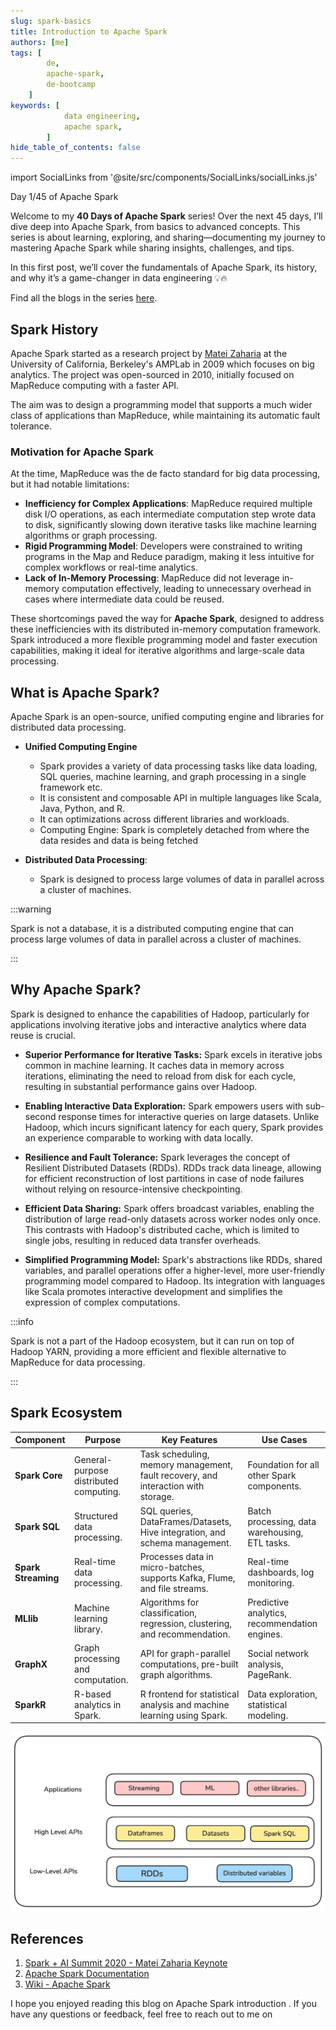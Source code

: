 ```yaml
---
slug: spark-basics
title: Introduction to Apache Spark
authors: [me]
tags: [
        de,
        apache-spark,
        de-bootcamp
    ]
keywords: [
            data engineering,
            apache spark,
        ]
hide_table_of_contents: false
---
```

import SocialLinks from '@site/src/components/SocialLinks/socialLinks.js'

Day 1/45 of Apache Spark

Welcome to my **40 Days of Apache Spark** series! Over the next 45 days, I’ll dive deep into Apache Spark, from basics to advanced concepts. This series is about learning, exploring, and sharing—documenting my journey to mastering Apache Spark while sharing insights, challenges, and tips.

In this first post, we’ll cover the fundamentals of Apache Spark, its history, and why it’s a game-changer in data engineering 💡🔥

Find all the blogs in the series [here](/blog/tags/apache-spark).
<!-- truncate -->

## Spark History
Apache Spark started as a research project by [Matei Zaharia](https://www.linkedin.com/in/mateizaharia/) at the University of California, Berkeley's AMPLab in 2009 which focuses on big analytics. The project was open-sourced in 2010, initially focused on MapReduce computing with a faster API.

The aim was to design a programming model that supports a much wider class of applications than MapReduce, while maintaining its automatic fault tolerance.

### Motivation for Apache Spark
At the time, MapReduce was the de facto standard for big data processing, but it had notable limitations:

- **Inefficiency for Complex Applications**: MapReduce required multiple disk I/O operations, as each intermediate computation step wrote data to disk, significantly slowing down iterative tasks like machine learning algorithms or graph processing.
- **Rigid Programming Model**: Developers were constrained to writing programs in the Map and Reduce paradigm, making it less intuitive for complex workflows or real-time analytics.
- **Lack of In-Memory Processing**: MapReduce did not leverage in-memory computation effectively, leading to unnecessary overhead in cases where intermediate data could be reused.

These shortcomings paved the way for **Apache Spark**, designed to address these inefficiencies with its distributed in-memory computation framework. Spark introduced a more flexible programming model and faster execution capabilities, making it ideal for iterative algorithms and large-scale data processing.

## What is Apache Spark?

Apache Spark is an <Highlight color="#3e6980">open-source, unified computing engine and libraries for distributed data processing</Highlight>.

- **Unified Computing Engine**
    - Spark provides a variety of data processing tasks like data loading, SQL queries, machine learning, and graph processing in a single framework etc.
    - It is consistent and composable API in multiple languages like Scala, Java, Python, and R.
    - It can optimizations across different libraries and workloads.
    - Computing Engine: Spark is completely detached from where the data resides and data is being fetched

- **Distributed Data Processing**: 
    - Spark is designed to process large volumes of data in parallel across a cluster of machines.

:::warning

Spark is not a database, it is a distributed computing engine that can process large volumes of data in parallel across a cluster of machines.

:::

## Why Apache Spark?

Spark is designed to enhance the capabilities of Hadoop, particularly for applications involving <Highlight color="#3e6980">iterative jobs and interactive analytics </Highlight> where data reuse is crucial. 

* **Superior Performance for Iterative Tasks:** Spark excels in iterative jobs common in machine learning. It <Highlight color="#3e6980">caches data in memory across iterations</Highlight>, eliminating the need to reload from disk for each cycle, resulting in substantial performance gains over Hadoop.

* **Enabling Interactive Data Exploration:** Spark empowers users with <Highlight color="#3e6980">sub-second response times for interactive queries on large datasets</Highlight>. Unlike Hadoop, which incurs significant latency for each query, Spark provides an experience comparable to working with data locally. 

* **Resilience and Fault Tolerance:** Spark leverages the concept of Resilient Distributed Datasets (RDDs). RDDs track data lineage, allowing for <Highlight color="#3e6980">efficient reconstruction of lost partitions in case of node failures</Highlight> without relying on resource-intensive checkpointing.

* **Efficient Data Sharing:** Spark offers broadcast variables, enabling the distribution of large read-only datasets across worker nodes only once. This contrasts with Hadoop's distributed cache, which is limited to single jobs, resulting in reduced data transfer overheads. 

* **Simplified Programming Model:** Spark's abstractions like RDDs, shared variables, and parallel operations offer a <Highlight color="#3e6980">higher-level, more user-friendly programming model compared to Hadoop</Highlight>. Its integration with languages like Scala promotes interactive development and simplifies the expression of complex computations. 

:::info

Spark is not a part of the Hadoop ecosystem, but it can run on top of Hadoop YARN, providing a more efficient and flexible alternative to MapReduce for data processing.

:::

## Spark Ecosystem

| **Component**       | **Purpose**                                | **Key Features**                                                                 | **Use Cases**                                   |
|----------------------|--------------------------------------------|----------------------------------------------------------------------------------|------------------------------------------------|
| **Spark Core**       | General-purpose distributed computing.     | Task scheduling, memory management, fault recovery, and interaction with storage.| Foundation for all other Spark components.     |
| **Spark SQL**        | Structured data processing.                | SQL queries, DataFrames/Datasets, Hive integration, and schema management.       | Batch processing, data warehousing, ETL tasks. |
| **Spark Streaming**  | Real-time data processing.                 | Processes data in micro-batches, supports Kafka, Flume, and file streams.        | Real-time dashboards, log monitoring.          |
| **MLlib**            | Machine learning library.                  | Algorithms for classification, regression, clustering, and recommendation.       | Predictive analytics, recommendation engines.  |
| **GraphX**           | Graph processing and computation.          | API for graph-parallel computations, pre-built graph algorithms.                 | Social network analysis, PageRank.             |
| **SparkR**           | R-based analytics in Spark.                | R frontend for statistical analysis and machine learning using Spark.            | Data exploration, statistical modeling.        |

![Spark Ecosystem](assets/spark-ecosystem.png)

## References

1. [Spark + AI Summit 2020 - Matei Zaharia Keynote](https://youtu.be/OLJKIogf2nU?si=m0l_73WADiwmL4I0)
2. [Apache Spark Documentation](https://spark.apache.org/docs/latest/index.html)
3. [Wiki - Apache Spark](https://en.wikipedia.org/wiki/Apache_Spark)

I hope you enjoyed reading this blog on Apache Spark introduction . If you have any questions or feedback, feel free to reach out to me on <SocialLinks />